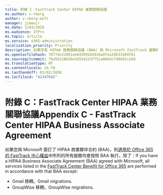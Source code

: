 ```yaml
---
title: 附錄 C：FastTrack Center HIPAA 業務關聯協議
ms.author: v-rberg
author: v-rberg-msft
manager: jimmuir
ms.date: 3/03/2020
ms.audience: ITPro
ms.topic: article
ms.service: o365-administration
localization_priority: Priority
description: 如果您有 HIPAA 商務關聯協議 (BAA) 與 Microsoft FastTrack 服務時，列示於 FastTrack Center Benefit for Office 365 的所有服務均包含於該 BAA，除了︰
ms.openlocfilehash: 78774e22891ee6430910283da07ea19b333697b1
ms.sourcegitcommit: 79a5b31863be3d554223f75ca866dcf40dd2c2dd
ms.translationtype: HT
ms.contentlocale: zh-TW
ms.lasthandoff: 03/02/2020
ms.locfileid: "42347645"
---
```

# <a name="appendix-c---fasttrack-center-hipaa-business-associate-agreement"></a><span data-ttu-id="ca23f-103">附錄 C：FastTrack Center HIPAA 業務關聯協議</span><span class="sxs-lookup"><span data-stu-id="ca23f-103">Appendix C - FastTrack Center HIPAA Business Associate Agreement</span></span>

<span data-ttu-id="ca23f-104">如果您與 Microsoft 簽訂了 HIPAA 商業夥伴合約 (BAA)，則[適用於 Office 365 的 FastTrack 中心權益](O365-fasttrack-benefit-for-office-365.md)中所列的所有服務均會按照 BAA 執行，除了：</span><span class="sxs-lookup"><span data-stu-id="ca23f-104">If you have a HIPAA Business Associate Agreement (BAA) agreed with Microsoft, all services listed in the [FastTrack Center Benefit for Office 365](O365-fasttrack-benefit-for-office-365.md) are performed in accordance with that BAA except:</span></span> 
  
- <span data-ttu-id="ca23f-105">Gmail 移轉。</span><span class="sxs-lookup"><span data-stu-id="ca23f-105">Gmail migrations.</span></span>   
- <span data-ttu-id="ca23f-106">GroupWise 移轉。</span><span class="sxs-lookup"><span data-stu-id="ca23f-106">GroupWise migrations.</span></span>
    

